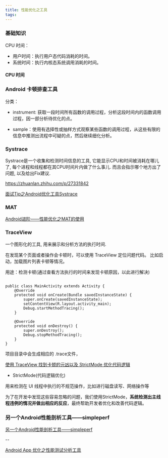 ```yaml
---
title: 性能优化之工具
tags:
---
```



### 基础知识


CPU 时间：

    
* 用户时间：执行用户态代码消耗的时间。
* 系统时间：执行内核态系统调用消耗的时间。


#### CPU 时间



### Android 卡顿排查工具

分类：

* instrument: 获取一段时间所有函数的调用过程，分析这段时间内的函数调用过程，因一部分析待优化的点。

* sample：使用有选择性或抽样方式观察某些函数的调用过程，从这些有限的信息中推测出流程中可疑的点，然后继续细化分析。



### Systrace

Systrace是一个收集和检测时间信息的工具, 它能显示CPU和时间被消耗在哪儿了, 每个进程和线程都在其CPU时间片内做了什么事儿. 而且会指示哪个地方出了问题, 以及给出Fix建议.

https://zhuanlan.zhihu.com/p/27331842

[面试Tip之Android优化工具Systrace](https://www.wanandroid.com/blog/show/2184)


### MAT 

[Android进阶——性能优化之MAT的使用](https://blog.csdn.net/qq_30379689/article/details/102616657#comments)


### TraceView

一个图形化的工具, 用来展示和分析方法的执行时间.

在发现某个页面或者操作会卡顿时，可以使用 TraceView 定位问题代码。
比如启动，加载图片列表卡顿等情况。

用途：检测卡顿(通过查看方法执行的时间来发现卡顿原因，以此进行解决)

```

public class MainActivity extends Activity {
	@Override
	protected void onCreate(Bundle savedInstanceState) {
		super.onCreate(savedInstanceState);
		setContentView(R.layout.activity_main);
		Debug.startMethodTracing();
	}
 
	@Override
	protected void onDestroy() {
		super.onDestroy();
		Debug.stopMethodTracing();
	}
}
```

项目目录中会生成相应的 .trace文件，



[使用 TraceView 找到卡顿的元凶以及 StrictMode 优化代码逻辑](https://mp.weixin.qq.com/s/zc5yAsCZYYz3-XbvLoRNmg)

* StrictMode(代码逻辑优化)
  

用来检测在 UI 线程中执行的不规范操作，比如进行磁盘读写、网络操作等

为了在开发中发现这些容易忽略的问题，我们使用StrictMode，**系统检测出主线程违例的情况并做出相应的反应**，最终帮助开发者优化和改善代码逻辑。

### 另一个Android性能剖析工具——simpleperf
[另一个Android性能剖析工具——simpleperf](https://juejin.im/entry/5aa24adc5188255574594c1c)


--

[Android App 优化之性能测试分析工具](https://juejin.im/entry/57ba7ceb79bc440063a1759c)